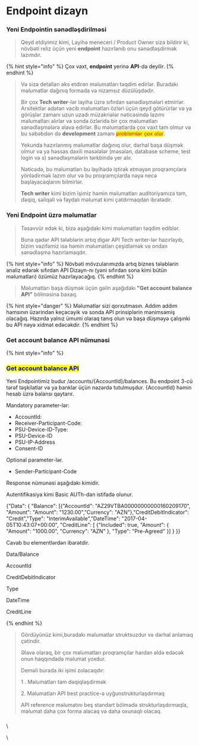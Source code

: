 # Endpoint dizayn

### Yeni Endpointin sənədləşdirilməsi

> Qeyd etdiyimiz kimi, Layihə meneceri / Product Owner sizə bildirir ki, növbəti reliz üçün yeni **endpoint** hazırlanıb onu sənədləşdirmək lazımdır.&#x20;

{% hint style="info" %}
Çox vaxt, **endpoint** yerinə **API**-da deyilir.
{% endhint %}

> Və sizə detalları əks etdirən məlumatları təqdim edirlər. Buradakı məlumatlar dağınıq formada və nizamsız düzülüşdədir.
>
> Bir çox **Tech writer**-lər layihə üzrə sıfırdan sənədləşmələri etmirlər. Arxitektlər adətən vacib məlumatları özləri üçün qeyd götürürlər və ya görüşlər zamanı uzun uzadı müzakriələr nəticəsində lazımı məlumatları alırlar və sonda özləridə bir çox məlumatları sənədləşmələrə əlavə edirlər. Bu məlumatlarda çox vaxt tam olmur və bu səbəbdən də **development** zamanı <mark style="color:red;">problemlər çox olur</mark>.&#x20;
>
> Yekunda hazırlanmış məlumatlar dağınıq olur, dərhal başa düşmək olmur və ya həssas daxili məsələlər (məsələn, database scheme, test login və s) sənədləşmələrin tərkbində yer alır.
>
> Nəticədə, bu məlumatları bu layihədə iştirak etməyən proqramçılara yönlədirmək lazım olur və bu proqramçılarda nəyə necə başlayacaqlarını bilmirlər.
>
> **Tech writer** kimi bizim işimiz həmin məlumatları auditoriyamıza tam, dəqiq, səliqəli və faydalı məlumat kimi çatdırmaqdan ibratədir.&#x20;

### Yeni Endpoint üzrə məlumatlar

> Təsəvvür edək ki, bizə aşağıdakı kimi məlumatları təqdim ediblər.
>
> Buna qədər API tələblərin artıq digər API Tech writer-lər hazırlayıb, bizim vəzifəmiz isə həmin məlumatları çeşidləmək və ondan sənədləşmə hazırlamaqdır.  &#x20;

{% hint style="info" %}
Növbəti mövzularımızda artıq biznes tələblərin analiz edərək sıfırdan API Dizayn-nı (yəni sıfırdan sona kimi bütün məlumatları) özümüz hazırlayacağıq.&#x20;
{% endhint %}

> Məlumatları başa düşmək üçün gəlin aşağıdakı **"Get account balance API"** bölməsinə baxaq.&#x20;

{% hint style="danger" %}
Məlumatlar sizi qorxutmasın. Addım addım hamsının üzərindən keçəcəyik və sonda API prinsiplərin mənimsəmiş olacağıq. Hazırda yalnız ümumi olaraq tanış olun və başa düşməyə çalışınki bu API nəyə xidmət edəcəkdir.
{% endhint %}

### Get account balance API nümunəsi

{% hint style="info" %}
### <mark style="color:blue;">Get account balance API</mark>

Yeni Endpointimiz budur   /accounts/{AccountId}/balances. Bu endpoint 3-cü tərəf təşkilatlar və ya banklar üçün nəzərdə tutulmuşdur. {AccountId} həmin hesab üzrə balansı qaytarır.

Mandatory parameter-lər:

* AccountId:&#x20;
* Receiver-Participant-Code:&#x20;
* PSU-Device-ID-Type:&#x20;
* PSU-Device-ID
* PSU-IP-Address
* Consent-ID

Optional parameter-lər.

* Sender-Participant-Code

Response nümunəsi aşağıdakı kimidir.

Autentifikasiya kimi Basic AUTh-dan istifadə olunur.

{"Data": {    "Balance": \[{"AccountId": "AZ29VTBA00000000000160209170", "Amount": "Amount": "1230.00","Currency": "AZN"},"CreditDebitIndicator": "Credit","Type": "InterimAvailable","DateTime": "2017-04-05T10:43:07+00:00", "CreditLine": \[ {"Included": true, "Amount": {   "Amount": "1000.00",   "Currency": "AZN" }, "Type": "Pre-Agreed"  }] } \}}

Cavab bu elementlərdən ibarətdir.

Data/Balance&#x20;

AccountId

CreditDebitIndicator

Type

DateTime

CreditLine


{% endhint %}

> Gördüyünüz kimi,buradakı məlumatlar struktsuzdur və dərhal anlamaq çətindir.&#x20;
>
> Əlavə olaraq, bir çox məlumatları proqramçılar hardan əldə edəcək onun haqqındada məlumat yoxdur.
>
> Deməli burada iki işimi zolacaqdır:
>
> 1 . Məlumatları tam dəqiqləşdirmək
>
> 2\. Məlumatları API best practice-ə uyğunstrukturlaşdırmaq&#x20;
>
> API reference məlumatını beş standart bölmədə strukturlaşdırmaqla, məlumat daha çox forma alacaq və daha oxunaqlı olacaq.

###



\


\
